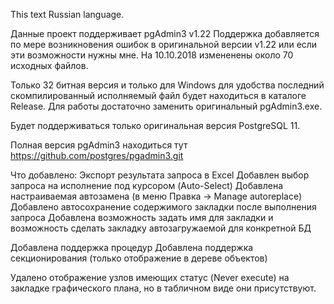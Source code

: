 This text Russian language.

Данные проект поддерживает pgAdmin3 v1.22
Поддержка добавляется по мере возникновения ошибок в оригинальной версии v1.22 или если эти возможности нужны мне.
На 10.10.2018 измененены около 70 исходных файлов.

Только 32 битная версия и только для Windows
для удобства последний скомпилированный исполняемый файл будет находиться в каталоге Release.
Для работы достаточно заменить оригинальный pgAdmin3.exe.

Будет поддерживаться только оригинальная версия PostgreSQL 11.

Полная версия pgAdmin3 находиться тут https://github.com/postgres/pgadmin3.git

Что добавлено:
Экспорт результата запроса в Excel
Добавлен выбор запроса на исполнение под курсором (Auto-Select)
Добавлена настраиваемая автозамена (в меню Правка -> Manage autoreplace)
Добавлено автосохранение содержимого закладки после выполнения запроса
Добавлена возможность задать имя для закладки и возможность сделать закладку автозагружаемой для конкретной БД

Добавлена поддержка процедур
Добавлена поддержка секционирования (только отображение в дереве объектов)

Удалено отображение узлов имеющих статус (Never execute) на закладке графического плана, но в табличном виде они присутствуют.

